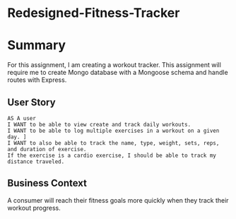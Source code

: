 # Redesigned-Fitness-Tracker
# Summary

For this assignment, I am creating a workout tracker. This assignment will require me to create Mongo database with a Mongoose schema and handle routes with Express.

## User Story

```
AS A user
I WANT to be able to view create and track daily workouts. 
I WANT to be able to log multiple exercises in a workout on a given day. ]
I WANT to also be able to track the name, type, weight, sets, reps, and duration of exercise. 
If the exercise is a cardio exercise, I should be able to track my distance traveled.

```
## Business Context

A consumer will reach their fitness goals more quickly when they track their workout progress.
